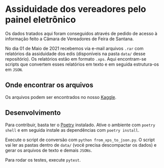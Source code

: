 # Assiduidade dos vereadores pelo painel eletrônico

Os dados tratados aqui foram conseguidos através de pedido de
acesso à informação feito a Câmara de Vereadores de Feira de Santana.

No dia 01 de Maio de 2021 recebemos via e-mail arquivos `.rar` com
relatórios da assiduidade dos edis (disponíveis na pasta `data/` desse repositório).
Os relatórios estão em formato `.xps`. Aqui encontram-se scripts que convertem
esses relatórios em texto e em seguida estrutura-os em `JSON`.

## Onde encontrar os arquivos

Os arquivos podem ser encontrados no nosso [Kaggle](https://www.kaggle.com/dadosabertosdefeira).

## Desenvolvimento

Para contribuir, basta ter o [Poetry](https://python-poetry.org/) instalado.
Ative o ambiente com `poetry shell` e em seguida instale as dependências com
`poetry install`.

Execute o script de conversão com `python from_xps_to_json.py`. O script vai ler as
pastas dentro de `data/` (você precisa descompactar os dados) e gerar os arquivos de texto
e demais `JSONs`.

Para rodar os testes, execute `pytest`.
